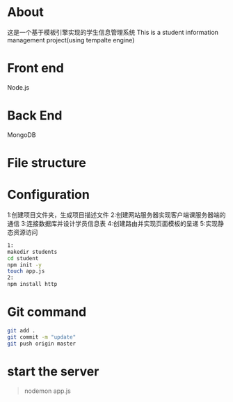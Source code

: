 # About
这是一个基于模板引擎实现的学生信息管理系统
This is a student information management project(using tempalte engine)

# Front end
Node.js

# Back End 
MongoDB

# File structure

# Configuration
1:创建项目文件夹，生成项目描述文件
2:创建网站服务器实现客户端课服务器端的通信
3:连接数据库并设计学员信息表
4:创建路由并实现页面模板的呈递
5:实现静态资源访问

```bash
1:
makedir students
cd student
npm init -y
touch app.js
2:
npm install http
```



# Git command
```bash
git add .
git commit -m "update"
git push origin master
```



# start the server
 >nodemon app.js

